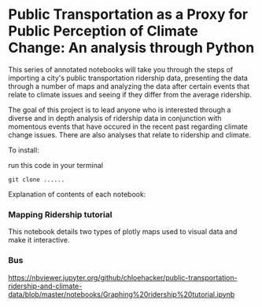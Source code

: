 # Public Transportation as a Proxy for Public Perception of Climate Change: An analysis through Python

This series of annotated notebooks will take you through the steps of importing a city's public transportation ridership data, presenting the data through a number of maps and analyzing the data after certain events that relate to climate issues and seeing if they differ from the average ridership.

The goal of this project is to lead anyone who is interested through a diverse and in depth analysis of ridership data in conjunction with momentous events that have occured in the recent past regarding climate change issues. There are also analyses that relate to ridership and climate.



To install:

run this code in your terminal

```git clone ...... ```

Explanation of contents of each notebook:

### Mapping Ridership tutorial

This notebook details two types of plotly maps used to visual data and make it interactive.

### Bus

https://nbviewer.jupyter.org/github/chloehacker/public-transportation-ridership-and-climate-data/blob/master/notebooks/Graphing%20ridership%20tutorial.ipynb
